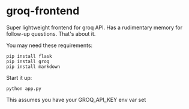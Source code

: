 # groq-frontend
Super lightweight frontend for groq API. Has a rudimentary memory for follow-up questions. That's about it.

You may need these requirements:

```
pip install flask
pip install groq
pip install markdown
```

Start it up:

```
python app.py
```

This assumes you have your GROQ_API_KEY env var set
